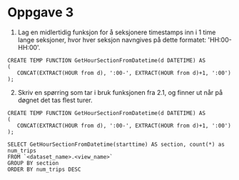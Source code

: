 # Oppgave 3
1. Lag en midlertidig funksjon for å seksjonere timestamps inn i 1 time lange seksjoner, hvor hver seksjon navngives på dette formatet: 'HH:00-HH:00'.
```
CREATE TEMP FUNCTION GetHourSectionFromDatetime(d DATETIME) AS
(
   CONCAT(EXTRACT(HOUR from d), ':00-', EXTRACT(HOUR from d)+1, ':00')
);
```

2. Skriv en spørring som tar i bruk funksjonen fra 2.1, og finner ut når på døgnet det tas flest turer.
```
CREATE TEMP FUNCTION GetHourSectionFromDatetime(d DATETIME) AS
(
   CONCAT(EXTRACT(HOUR from d), ':00-', EXTRACT(HOUR from d)+1, ':00')
);
 
SELECT GetHourSectionFromDatetime(starttime) AS section, count(*) as num_trips
FROM `<dataset_name>.<view_name>`
GROUP BY section
ORDER BY num_trips DESC
```
